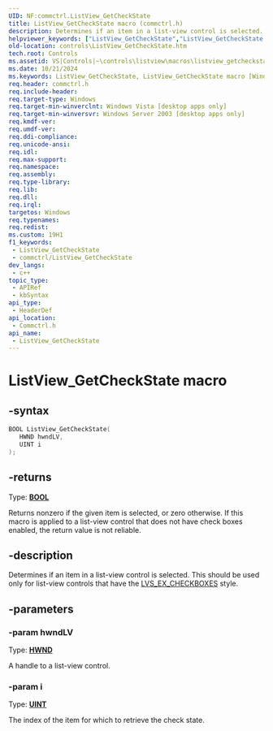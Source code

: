 ```yaml
---
UID: NF:commctrl.ListView_GetCheckState
title: ListView_GetCheckState macro (commctrl.h)
description: Determines if an item in a list-view control is selected. This should be used only for list-view controls that have the LVS_EX_CHECKBOXES style.
helpviewer_keywords: ["ListView_GetCheckState","ListView_GetCheckState macro [Windows Controls]","_win32_ListView_GetCheckState","_win32_ListView_GetCheckState_cpp","commctrl/ListView_GetCheckState","controls.ListView_GetCheckState","controls._win32_ListView_GetCheckState"]
old-location: controls\ListView_GetCheckState.htm
tech.root: Controls
ms.assetid: VS|Controls|~\controls\listview\macros\listview_getcheckstate.htm
ms.date: 10/21/2024
ms.keywords: ListView_GetCheckState, ListView_GetCheckState macro [Windows Controls], _win32_ListView_GetCheckState, _win32_ListView_GetCheckState_cpp, commctrl/ListView_GetCheckState, controls.ListView_GetCheckState, controls._win32_ListView_GetCheckState
req.header: commctrl.h
req.include-header: 
req.target-type: Windows
req.target-min-winverclnt: Windows Vista [desktop apps only]
req.target-min-winversvr: Windows Server 2003 [desktop apps only]
req.kmdf-ver: 
req.umdf-ver: 
req.ddi-compliance: 
req.unicode-ansi: 
req.idl: 
req.max-support: 
req.namespace: 
req.assembly: 
req.type-library: 
req.lib: 
req.dll: 
req.irql: 
targetos: Windows
req.typenames: 
req.redist: 
ms.custom: 19H1
f1_keywords:
 - ListView_GetCheckState
 - commctrl/ListView_GetCheckState
dev_langs:
 - c++
topic_type:
 - APIRef
 - kbSyntax
api_type:
 - HeaderDef
api_location:
 - Commctrl.h
api_name:
 - ListView_GetCheckState
---
```


# ListView_GetCheckState macro

## -syntax

```cpp
BOOL ListView_GetCheckState(
   HWND hwndLV,
   UINT i
);
```

## -returns

Type: **[BOOL](/windows/desktop/winprog/windows-data-types)**

Returns nonzero if the given item is selected, or zero otherwise. If this macro is applied to a list-view control that does not have check boxes enabled, the return value is not reliable.


## -description

Determines if an item in a list-view control is selected. This should be used only for list-view controls that have the <a href="/windows/desktop/Controls/extended-list-view-styles">LVS_EX_CHECKBOXES</a> style.

## -parameters

### -param hwndLV

Type: <b><a href="/windows/desktop/WinProg/windows-data-types">HWND</a></b>

A handle to a list-view control.

### -param i

Type: <b><a href="/windows/desktop/WinProg/windows-data-types">UINT</a></b>

The index of the item for which to retrieve the check state.
